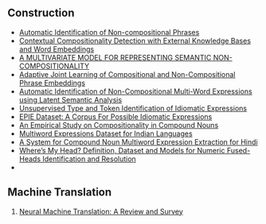 ## Construction
* [Automatic Identification of Non-compositional Phrases ](https://citeseerx.ist.psu.edu/viewdoc/download?doi=10.1.1.13.8035&rep=rep1&type=pdf#:~:text=A%20phrase%20is%20probably%20non,from%20that%20of%20the%20phrase.)
* [Contextual Compositionality Detection with External Knowledge Bases and Word Embeddings](https://arxiv.org/pdf/1903.08389.pdf)
* [A MULTIVARIATE MODEL FOR REPRESENTING SEMANTIC NON-COMPOSITIONALITY](https://arxiv.org/pdf/1908.05490.pdf)
* [Adaptive Joint Learning of Compositional and Non-Compositional Phrase Embeddings](https://arxiv.org/pdf/1603.06067.pdf)
* [Automatic Identification of Non-Compositional Multi-Word Expressions using Latent Semantic Analysis](https://aclanthology.org/W06-1203.pdf)
* [Unsupervised Type and Token Identification of Idiomatic Expressions](https://watermark.silverchair.com/coli.08-010-r1-07-048.pdf?token=AQECAHi208BE49Ooan9kkhW_Ercy7Dm3ZL_9Cf3qfKAc485ysgAAAt0wggLZBgkqhkiG9w0BBwagggLKMIICxgIBADCCAr8GCSqGSIb3DQEHATAeBglghkgBZQMEAS4wEQQM1xk6z85hYC7HGrXfAgEQgIICkEusVbWYQzF7I7bmH20XjND5oR1IwliMFlKEA9m6I6jcKj48JEcqKHMjtxmlKaubIagG6X-3ry2a-TtUn6BqBIilEy2IDxkZdmItsXn4oUNzVmfeNXTZ9dDmhgfpYZ3nGknvvqt1zQ5t1KaGe0HELTYK54go8L3_h5aaSWLLw35EIixWZBddTaCie-kYjJCJCFhpVGBQH3CM3GuDMGdtF0yRWNc8QQQ9JzrmF6LT2I6ek3fWxDvMNdtjQzaE_HKhsHT4LDzH_Vg1nou8U4VpAidZvRAOIADCKDB_t0HJZv-SQjdZYPYW536SoP_ztlp40h0_5LdX-VyDU34GbblrKrm4OUunGWlDUUN2WGt8JG19F3Tw2c62utchs_DDntGyPFwJB8eR91naKfi4XkNIRZrF9WxgN1jc2pPNKDYBC5EuhlFaxnYPQbZnPr7y68IhFkf6Z6SN3d4es5ImvMWbrD9By0LSte3VGBuaEXSJAs5F2em8Nu4al7fwzJCry4C3BjeUeBMyWc1kzZ0uLrAfEuuLd2pUamFMYCl459tkZaXUsqLQOb8U_ZPUWZSpeOe-6mbI4IudUh7WOCm0lVQDflBR8jTjsjA71cfY5FwUW1niKLc7i2k9c1WaWwgHDScvv74IShDL6QQ5jtyH3APir2DhsmE5Z6QUs063hBnwRvDkkX6FgTP9zIi2o2r87HgCtUoz-wNQdhJ10-OHndlDIM4R3lhL0325JDwuV9dqeu6yVJ-2k1I6__rcMvsreyHH4QoaarR_hS9bXcSDVyWDyTHSBuQ6i8ilgVJ8dSX36LN5vbqT_4Dryaxy3Gi8oGv41cNPg4OCG17wl5ZyiuMy6LSuexcf3Ek6zO-S4MHgtY7l)
* [EPIE Dataset: A Corpus For Possible Idiomatic Expressions](https://arxiv.org/pdf/2006.09479.pdf)
* [An Empirical Study on Compositionality in Compound Nouns](https://aclanthology.org/I11-1024.pdf)
* [Multiword Expressions Dataset for Indian Languages](https://aclanthology.org/L16-1369.pdf)
* [A System for Compound Noun Multiword Expression Extraction for Hindi ](https://citeseerx.ist.psu.edu/viewdoc/download?doi=10.1.1.151.4711&rep=rep1&type=pdf)
* [Where’s My Head? Definition, Dataset and Models for Numeric Fused-Heads Identification and Resolution](https://arxiv.org/pdf/1905.10886.pdf)
* 


## Machine Translation

1. [Neural Machine Translation: A Review and Survey](https://arxiv.org/pdf/1912.02047.pdf)
